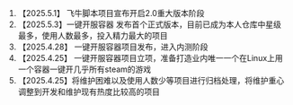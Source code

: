 1. 【2025.5.1】 飞牛脚本项目宣布开启2.0重大版本阶段
2. 【2025.5.3】一键开服容器 发布首个正式版本，目前已成为本人仓库中星级最多，使用人数最多，投入精力最大的项目
3. 【2025.4.28】 一键开服容器项目发布，进入内测阶段
4. 【2025.4.25】 一键开服容器项目立项，准备打造业内唯一一个在Linux上用一个容器一键开几乎所有steam的游戏
5. 【2025.4.25】将维护困难以及使用人数少等项目进行归档处理，将维护重心调整到开发和维护现有热度比较高的项目
